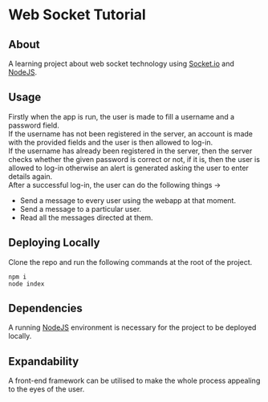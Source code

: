 # Web Socket Tutorial

## About
A learning project about web socket technology using [Socket.io](https://www.npmjs.com/package/socket.io) and [NodeJS](https://nodejs.org/en/).

## Usage
Firstly when the app is run, the user is made to fill a username and a password field. \
If the username has not been registered in the server, an account is made with the provided fields and the user is then allowed to log-in. \
If the username has already been registered in the server, then the server checks whether the given password is correct or not, if it is, then the user is allowed to log-in otherwise an alert is generated asking the user to enter details again. \
After a successful log-in, the user can do the following things -> 
+ Send a message to every user using the webapp at that moment.
+ Send a message to a particular user.
+ Read all the messages directed at them.

## Deploying Locally
Clone the repo and run the following commands at the root of the project.
```
npm i
node index
```

## Dependencies
A running [NodeJS](https://nodejs.org/en/) environment is necessary for the project to be deployed locally.

## Expandability
A front-end framework can be utilised to make the whole process appealing to the eyes of the user.